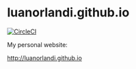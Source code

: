 # luanorlandi.github.io

[![CircleCI](https://circleci.com/gh/luanorlandi/luanorlandi.github.io/tree/master.svg?style=shield)](https://circleci.com/gh/luanorlandi/luanorlandi.github.io/tree/master)

My personal website:

http://luanorlandi.github.io
